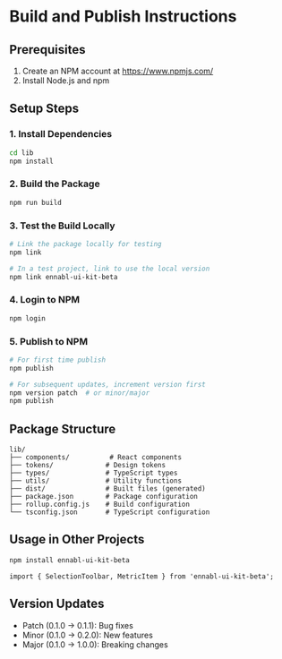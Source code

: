 # Build and Publish Instructions

## Prerequisites
1. Create an NPM account at https://www.npmjs.com/
2. Install Node.js and npm

## Setup Steps

### 1. Install Dependencies
```bash
cd lib
npm install
```

### 2. Build the Package
```bash
npm run build
```

### 3. Test the Build Locally
```bash
# Link the package locally for testing
npm link

# In a test project, link to use the local version
npm link ennabl-ui-kit-beta
```

### 4. Login to NPM
```bash
npm login
```

### 5. Publish to NPM
```bash
# For first time publish
npm publish

# For subsequent updates, increment version first
npm version patch  # or minor/major
npm publish
```

## Package Structure
```
lib/
├── components/          # React components
├── tokens/             # Design tokens
├── types/              # TypeScript types
├── utils/              # Utility functions
├── dist/               # Built files (generated)
├── package.json        # Package configuration
├── rollup.config.js    # Build configuration
└── tsconfig.json       # TypeScript configuration
```

## Usage in Other Projects
```bash
npm install ennabl-ui-kit-beta
```

```tsx
import { SelectionToolbar, MetricItem } from 'ennabl-ui-kit-beta';
```

## Version Updates
- Patch (0.1.0 → 0.1.1): Bug fixes
- Minor (0.1.0 → 0.2.0): New features  
- Major (0.1.0 → 1.0.0): Breaking changes